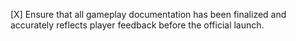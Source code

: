 [X] Ensure that all gameplay documentation has been finalized and accurately reflects player feedback before the official launch.